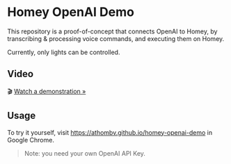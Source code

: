 # Homey OpenAI Demo

This repository is a proof-of-concept that connects OpenAI to Homey, by transcribing & processing voice commands, and executing them on Homey.

Currently, only lights can be controlled.

## Video

🎬 [Watch a demonstration »](https://youtu.be/sezo45AHkpk)

## Usage

To try it yourself, visit https://athombv.github.io/homey-openai-demo in Google Chrome.

> Note: you need your own OpenAI API Key.